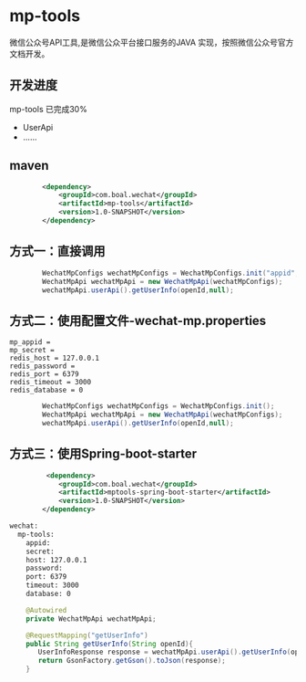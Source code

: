 # mp-tools
微信公众号API工具,是微信公众平台接口服务的JAVA 实现，按照微信公众号官方文档开发。


## 开发进度
mp-tools  已完成30%

* UserApi 
* ......

## maven

```xml
        <dependency>
            <groupId>com.boal.wechat</groupId>
            <artifactId>mp-tools</artifactId>
            <version>1.0-SNAPSHOT</version>
        </dependency>
```
## 方式一：直接调用
```java
        WechatMpConfigs wechatMpConfigs = WechatMpConfigs.init("appid","secret","127.0.0.1",6379,3000,null,0);
        WechatMpApi wechatMpApi = new WechatMpApi(wechatMpConfigs);
        wechatMpApi.userApi().getUserInfo(openId,null);
```
## 方式二：使用配置文件-wechat-mp.properties
```
mp_appid =
mp_secret = 
redis_host = 127.0.0.1
redis_password =
redis_port = 6379
redis_timeout = 3000
redis_database = 0
```
```java
        WechatMpConfigs wechatMpConfigs = WechatMpConfigs.init();
        WechatMpApi wechatMpApi = new WechatMpApi(wechatMpConfigs);
        wechatMpApi.userApi().getUserInfo(openId,null);
```
## 方式三：使用Spring-boot-starter
```xml
         <dependency>
            <groupId>com.boal.wechat</groupId>
            <artifactId>mptools-spring-boot-starter</artifactId>
            <version>1.0-SNAPSHOT</version>
        </dependency>
```
```xml
wechat:
  mp-tools:
    appid:
    secret:
    host: 127.0.0.1
    password:
    port: 6379
    timeout: 3000
    database: 0
```
```java
    @Autowired
    private WechatMpApi wechatMpApi;

    @RequestMapping("getUserInfo")
    public String getUserInfo(String openId){
       UserInfoResponse response = wechatMpApi.userApi().getUserInfo(openId,null);
       return GsonFactory.getGson().toJson(response);
    }
```
